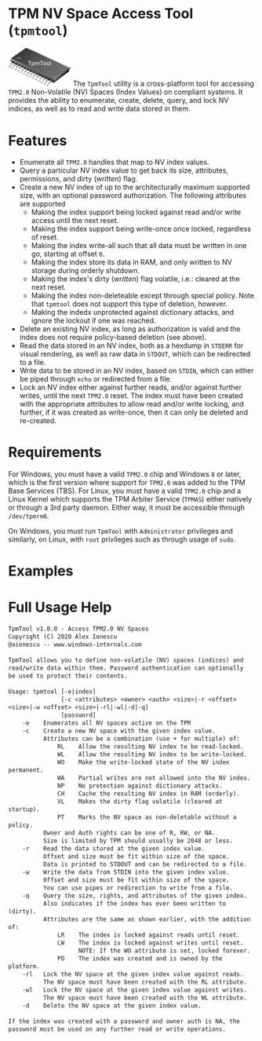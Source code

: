 # TPM NV Space Access Tool (`tpmtool`)
[<img src="tpmtool-logo.png" width="128"/>](tpmtool-logo.png)
The `TpmTool` utility is a cross-platform tool for accessing `TPM2.0` Non-Volatile (NV) Spaces (Index Values) on compliant systems. It provides the ability to enumerate, create, delete, query, and lock NV indices, as well as to read and write data stored in them.

# Features
* Enumerate all `TPM2.0` handles that map to NV index values.
* Query a particular NV index value to get back its size, attributes, permissions, and dirty (_written_) flag.
* Create a new NV index of up to the architecturally maximum supported size, with an optional password authorization. The following attributes are supported
  - Making the index support being locked against read and/or write access until the next reset.
  - Making the index support being write-once once locked, regardless of reset.
  - Making the index write-all such that all data must be written in one go, starting at offset `0`.
  - Making the index store its data in RAM, and only written to NV storage during orderly shutdown.
  - Making the index's dirty (_written_) flag volatile, i.e.: cleared at the next reset.
  - Making the index non-deleteable except through special policy. Note that `tpmtool` does not support this type of deletion, however.
  - Making the indedx unprotected against dictionary attacks, and ignore the lockout if one was reached.
* Delete an existing NV index, as long as authorization is valid and the index does not require policy-based deletion (see above).
* Read the data stored in an NV index, both as a hexdump in `STDERR` for visual rendering, as well as raw data in `STDOUT`, which can be redirected to a file.
* Write data to be stored in an NV index, based on `STDIN`, which can either be piped through `echo` or redirected from a file.
* Lock an NV index either against further reads, and/or against further writes, until the next `TPM2.0` reset. The index must have been created with the appropriate attributes to allow read and/or write locking, and further, if it was created as write-once, then it can only be deleted and re-created. 

# Requirements
For Windows, you must have a valid `TPM2.0` chip and Windows `8` or later, which is the first version where support for `TPM2.0` was added to the TPM Base Services (TBS). For Linux, you must have a valid `TPM2.0` chip and a Linux Kernel which supports the TPM Arbiter Service (`TPMAS`) either natively or through a 3rd party daemon. Either way, it must be accessible through `/dev/tpmrm0`.

On Windows, you must run `TpmTool` with `Administrator` privileges and similarly, on Linux, with `root` privileges such as through usage of `sudo`.

# Examples

# Full Usage Help
```
TpmTool v1.0.0 - Access TPM2.0 NV Spaces
Copyright (C) 2020 Alex Ionescu
@aionescu -- www.windows-internals.com

TpmTool allows you to define non-volatile (NV) spaces (indices) and
read/write data within them. Password authentication can optionally
be used to protect their contents.

Usage: tpmtool [-e|index]
               [-c <attributes> <owner> <auth> <size>|-r <offset> <size>|-w <offset> <size>|-rl|-wl|-d|-q]
               [password]
    -e    Enumerates all NV spaces active on the TPM
    -c    Create a new NV space with the given index value.
          Attributes can be a combination (use + for multiple) of:
              RL    Allow the resulting NV index to be read-locked.
              WL    Allow the resulting NV index to be write-locked.
              WO    Make the write-locked state of the NV index permanent.
              WA    Partial writes are not allowed into the NV index.
              NP    No protection against dictionary attacks.
              CH    Cache the resulting NV index in RAM (orderly).
              VL    Makes the dirty flag volatile (cleared at startup).
              PT    Marks the NV space as non-deletable without a policy.
          Owner and Auth rights can be one of R, RW, or NA.
          Size is limited by TPM should usually be 2048 or less.
    -r    Read the data stored at the given index value.
          Offset and size must be fit within size of the space.
          Data is printed to STDOUT and can be redirected to a file.
    -w    Write the data from STDIN into the given index value.
          Offset and size must be fit within size of the space.
          You can use pipes or redirection to write from a file.
    -q    Query the size, rights, and attributes of the given index.
          Also indicates if the index has ever been written to (dirty).
          Attributes are the same as shown earlier, with the addition of:
              LR    The index is locked against reads until reset.
              LW    The index is locked against writes until reset.
                    NOTE: If the WO attribute is set, locked forever.
              PO    The index was created and is owned by the platform.
    -rl   Lock the NV space at the given index value against reads.
          The NV space must have been created with the RL attribute.
    -wl   Lock the NV space at the given index value against writes.
          The NV space must have been created with the WL attribute.
    -d    Delete the NV space at the given index value.

If the index was created with a password and owner auth is NA, the
password must be used on any further read or write operations.
